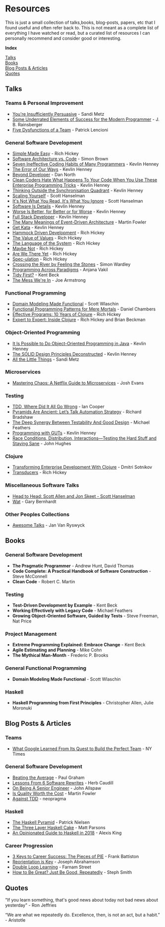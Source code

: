 # Resources

This is just a small collection of talks,books, blog-posts, papers, etc that I found useful and 
often refer back to. This is not meant as a complete list of everything I have watched or read, but
a curated list of resources I can personally recommend and consider good or interesting.

**Index**

[Talks](#talks)   
[Books](#books)  
[Blog Posts & Articles](#blog-posts--articles)  
[Quotes](#quotes)  

## Talks

### Teams & Personal Improvement

 * [You're Insufficiently Persuasive](https://youtu.be/VzWLGMtXflg) - Sandi Metz
 * [Some Underrated Elements of Success for the Modern Programmer](https://youtu.be/mbcV_Qdb7Ts) - J. B. Rainsberger
 * [Five Dysfunctions of a Team](https://youtu.be/O5EQW026alY) - Patrick Lencioni

### General Software Development
* [Simple Made Easy](https://www.infoq.com/presentations/Simple-Made-Easy/) - Rich Hickey
* [Software Architecture vs. Code](https://youtu.be/GAFZcYlO5S0) - Simon Brown
* [Seven Ineffective Coding Habits of Many Programmers](https://youtu.be/ZsHMHukIlJY) - Kevlin Henney
* [The Error of Our Ways](https://youtu.be/IiGXq3yY70o) - Kevlin Henney
* [Beyond Developer](https://youtu.be/wYEk0y8LYfg) - Dan North
* [Clean Coders Hate What Happens To Your Code When You Use These Enterprise Programming Tricks](https://youtu.be/brfqm9k6qzc) - Kevlin Henney
* [Thinking Outside the Synchronisation Quadrant](https://youtu.be/2yXtZ8x7TXw) - Kevlin Henney
* [Scaling Yourself](https://youtu.be/FS1mnISoG7U) - Scott Hanselman
* [It's Not What You Read, It's What You Ignore](https://youtu.be/IWPgUn8tL8s) - Scott Hanselman
* [Software Is Details](https://youtu.be/yOYkzecsunQ) - Kevlin Henney
* [Worse Is Better, for Better or for Worse](https://youtu.be/yOYkzecsunQ) - Kevlin Henney
* [Full Stack Developer](https://youtu.be/JiQct3QixMo) - Kevlin Henney
* [The Many Meanings of Event-Driven Architecture](https://youtu.be/STKCRSUsyP0) - Martin Fowler
* [Get Kata](https://youtu.be/dHPX1SzeDjE) - Kevlin Henney
* [Hammock Driven Development](https://youtu.be/f84n5oFoZBc) - Rich Hickey
* [The Value of Values](https://youtu.be/-6BsiVyC1kM) - Rich Hickey
* [The Language of the System](https://youtu.be/ROor6_NGIWU) - Rich Hickey
* [Maybe Not](https://youtu.be/YR5WdGrpoug) - Rich Hickey
* [Are We There Yet](https://youtu.be/E4RarTAZ2AY) - Rich Hickey
* [Spec-ulation](https://youtu.be/oyLBGkS5ICk) - Rich Hickey
* [Crossing the River by Feeling the Stones](https://youtu.be/2IW9L1uNMCs) - Simon Wardley
* [Programming Across Paradigms](https://youtu.be/Pg3UeB-5FdA) - Anjana Vakil
* [Tidy First?](https://www.youtube.com/watch?v=BFFY9Zor6zw) - Kent Beck
* [The Mess We're In](https://www.youtube.com/watch?v=lKXe3HUG2l4) - Joe Armstrong

### Functional Programming
* [Domain Modeling Made Functional](https://youtu.be/Up7LcbGZFuo) - Scott Wlaschin
* [Functional Programming Patterns for Mere Mortals](https://youtu.be/v9QGWbGppis) - Daniel Chambers
* [Effective Programs: 10 Years of Clojure](https://youtu.be/2V1FtfBDsLU) - Rich Hickey
* [Expert to Expert: Inside Clojure](https://youtu.be/wASCH_gPnDw) - Rich Hickey and Brian Beckman

### Object-Oriented Programming
* [It Is Possible to Do Object-Oriented Programming in Java](https://vimeo.com/56748054) - Kevlin Henney
* [The SOLID Design Principles Deconstructed](https://youtu.be/tMW08JkFrBA) - Kevlin Henney
* [All the Little Things](https://youtu.be/x1wnI0AxpEU) - Sandi Metz

### Microservices
* [Mastering Chaos: A Netflix Guide to Microservices](https://youtu.be/CZ3wIuvmHeM) - Josh Evans

### Testing
* [TDD, Where Did It All Go Wrong](https://youtu.be/EZ05e7EMOLM) - Ian Cooper
* [Pyramids Are Ancient: Let’s Talk Automation Strategy](https://youtu.be/83aHKC5C14Q) - Richard Bradshaw
* [The Deep Synergy Between Testability And Good Design](https://youtu.be/4cVZvoFGJTU) - Michael Feathers
* [Programming with GUTs](https://youtu.be/azoucC_fwzw) - Kevlin Henney
* [Race Conditions, Distribution, Interactions—Testing the Hard Stuff and Staying Sane](https://vimeo.com/68383317) - John Hughes 

### Clojure

* [Transforming Enterprise Development With Clojure](https://www.youtube.com/watch?v=nItR5rwP4mY) - Dmitri Sotnikov
* [Transducers](https://youtu.be/6mTbuzafcII) - Rich Hickey

### Miscellaneous Software Talks
* [Head to Head: Scott Allen and Jon Skeet - Scott Hanselman
](https://youtu.be/H2KkiRbDZyc)
* [Wat](https://www.destroyallsoftware.com/talks/wat) - Gary Bernhardt

### Other Peoples Collections
* [Awesome Talks](https://github.com/JanVanRyswyck/awesome-talks) - Jan Van Ryswyck

## Books

### General Software Development

* **The Pragmatic Programmer** - Andrew Hunt, David Thomas
* **Code Complete: A Practical Handbook of Software Construction** - Steve McConnell
* **Clean Code** - Robert C. Martin

### Testing

* **Test-Driven Development by Example** - Kent Beck
* **Working Effectively with Legacy Code** - Michael Feathers
* **Growing Object-Oriented Software, Guided by Tests** - Steve Freeman, Nat Price

### Project Management

* **Extreme Programming Explained: Embrace Change** - Kent Beck
* **Agile Estimating and Planning** - Mike Cohn
* **The Mythical Man-Month** - Frederic P. Brooks

### General Functional Programming

* **Domain Modeling Made Functional** - Scott Wlaschin

### Haskell

* **Haskell Programming from First Principles** - Christopher Allen, Julie Moronuki

## Blog Posts & Articles

### Teams

* [What Google Learned From Its Quest to Build the Perfect Team](https://www.nytimes.com/2016/02/28/magazine/what-google-learned-from-its-quest-to-build-the-perfect-team.html) - NY Times

### General Software Development
* [Beating the Average](http://www.paulgraham.com/avg.html) - Paul Graham
* [Lessons From 6 Software Rewrites](https://medium.com/@herbcaudill/lessons-from-6-software-rewrite-stories-635e4c8f7c22) - Herb Caudill
* [On Being A Senior Engineer](https://www.kitchensoap.com/2012/10/25/on-being-a-senior-engineer/) - John Allspaw
* [Is Quality Worth the Cost](https://martinfowler.com/articles/is-quality-worth-cost.html) - Martin Fowler
* [Against TDD](http://neopragma.com/index.php/2019/09/29/against-tdd/) - neopragma

### Haskell
* [The Haskell Pyramid](https://patrickmn.com/software/the-haskell-pyramid/) - Patrick Nielsen
* [The Three Layer Haskell Cake](https://www.parsonsmatt.org/2018/03/22/three_layer_haskell_cake.html) - Matt Parsons
* [An Opinionated Guide to Haskell in 2018](https://lexi-lambda.github.io/blog/2018/02/10/an-opinionated-guide-to-haskell-in-2018/) - Alexis King

### Career Progression
* [3 Keys to Career Success: The Pieces of PIE](http://www.mondofrank.com/pie/) - Frank Battiston
* [Reorientation is Key](https://jspha.com/posts/reorientation-is-key/) - Joseph Abrahamson
* [Double Loop Learning](https://fs.blog/2018/06/double-loop-learning/) - Farnam Street
* [How to Be Great? Just Be Good, Repeatedly](https://blog.stephsmith.io/how-to-be-great/) - Steph Smith

## Quotes

"If you learn something, that's good news about today not bad news about yesterday" - Ron Jeffries

“We are what we repeatedly do. Excellence, then, is not an act, but a habit.” - Aristotle
